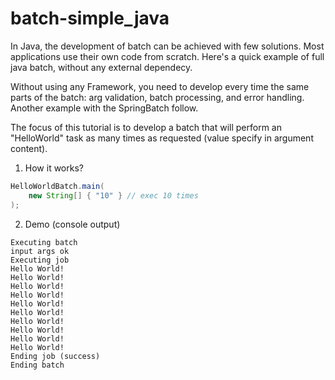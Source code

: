 batch-simple_java
=============

In Java, the development of batch can be achieved with few solutions. Most applications use their own code from scratch. Here's a quick example of full java batch, without any external dependecy.

Without using any Framework, you need to develop every time the same parts of the batch: arg validation, batch processing, and error handling. Another example with the SpringBatch follow.

The focus of this tutorial is to develop a batch that will perform an "HelloWorld" task as many times as requested (value specify in argument content).

1. How it works?

```java
HelloWorldBatch.main(
    new String[] { "10" } // exec 10 times
);
```

2. Demo (console output)

```
Executing batch
input args ok
Executing job
Hello World!
Hello World!
Hello World!
Hello World!
Hello World!
Hello World!
Hello World!
Hello World!
Hello World!
Hello World!
Ending job (success)
Ending batch
```
